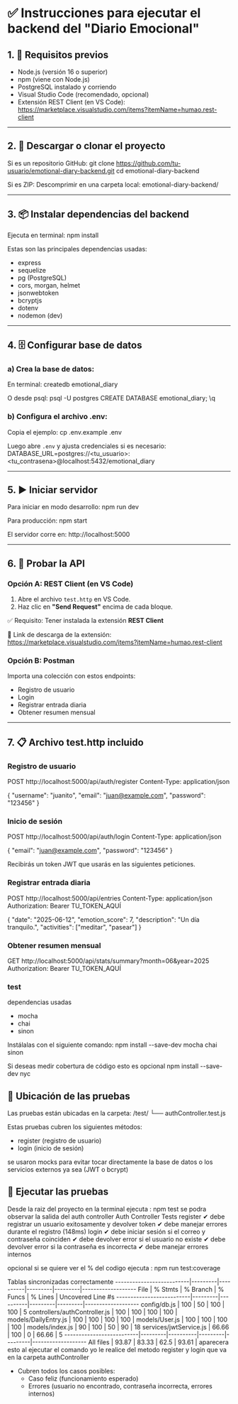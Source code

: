 # ✅ Instrucciones para ejecutar el backend del "Diario Emocional"

## 1. 🧱 Requisitos previos

- Node.js (versión 16 o superior)
- npm (viene con Node.js)
- PostgreSQL instalado y corriendo
- Visual Studio Code (recomendado, opcional)
- Extensión REST Client (en VS Code): https://marketplace.visualstudio.com/items?itemName=humao.rest-client

---

## 2. 🔽 Descargar o clonar el proyecto 

Si es un repositorio GitHub:
git clone https://github.com/tu-usuario/emotional-diary-backend.git 
cd emotional-diary-backend

Si es ZIP:
Descomprimir en una carpeta local: emotional-diary-backend/

---

## 3. 📦 Instalar dependencias del backend

Ejecuta en terminal:
npm install

Estas son las principales dependencias usadas:
- express
- sequelize
- pg (PostgreSQL)
- cors, morgan, helmet
- jsonwebtoken
- bcryptjs
- dotenv
- nodemon (dev)

---

## 4. 🗄️ Configurar base de datos

### a) Crea la base de datos:

En terminal:
createdb emotional_diary

O desde psql:
psql -U postgres
CREATE DATABASE emotional_diary;
\q

### b) Configura el archivo .env:

Copia el ejemplo:
cp .env.example .env

Luego abre `.env` y ajusta credenciales si es necesario:
DATABASE_URL=postgres://<tu_usuario>:<tu_contrasena>@localhost:5432/emotional_diary

---

## 5. ▶️ Iniciar servidor

Para iniciar en modo desarrollo:
npm run dev

Para producción:
npm start

El servidor corre en:
http://localhost:5000

---

## 6. 🧪 Probar la API

### Opción A: REST Client (en VS Code)

1. Abre el archivo `test.http` en VS Code.
2. Haz clic en **"Send Request"** encima de cada bloque.

✅ Requisito: Tener instalada la extensión **REST Client**

🔗 Link de descarga de la extensión:
https://marketplace.visualstudio.com/items?itemName=humao.rest-client

### Opción B: Postman 

Importa una colección con estos endpoints:
- Registro de usuario
- Login
- Registrar entrada diaria
- Obtener resumen mensual

---

## 7. 📋 Archivo test.http incluido

### Registro de usuario
POST http://localhost:5000/api/auth/register
Content-Type: application/json

{
  "username": "juanito",
  "email": "juan@example.com",
  "password": "123456"
}

### Inicio de sesión
POST http://localhost:5000/api/auth/login
Content-Type: application/json

{
  "email": "juan@example.com",
  "password": "123456"
}

Recibirás un token JWT que usarás en las siguientes peticiones.

### Registrar entrada diaria
POST http://localhost:5000/api/entries
Content-Type: application/json
Authorization: Bearer TU_TOKEN_AQUÍ

{
  "date": "2025-06-12",
  "emotion_score": 7,
  "description": "Un día tranquilo.",
  "activities": ["meditar", "pasear"]
}

### Obtener resumen mensual
GET http://localhost:5000/api/stats/summary?month=06&year=2025
Authorization: Bearer TU_TOKEN_AQUÍ


### test 
dependencias usadas 
- mocha
- chai
- sinon

Instálalas con el siguiente comando:
npm install --save-dev mocha chai sinon

Si deseas medir cobertura de código esto es opcional 
npm install --save-dev nyc

## 📁 Ubicación de las pruebas

Las pruebas están ubicadas en la carpeta:
/test/
  └── authController.test.js

Estas pruebas cubren los siguientes métodos:
- register (registro de usuario)
- login (inicio de sesión)

se usaron mocks para evitar tocar directamente la base de datos o los servicios externos ya sea (JWT o bcrypt)

## 🧪 Ejecutar las pruebas

Desde la raiz del proyecto en la terminal ejecuta : npm test
se podra observar la salida del auth controller 
Auth Controller Tests
    register
      ✔ debe registrar un usuario exitosamente y devolver token
      ✔ debe manejar errores durante el registro (148ms)
    login
      ✔ debe iniciar sesión si el correo y contraseña coinciden
      ✔ debe devolver error si el usuario no existe
      ✔ debe devolver error si la contraseña es incorrecta
      ✔ debe manejar errores internos

opcional si se quiere ver el % del codigo ejecuta : npm run test:coverage

 Tablas sincronizadas correctamente
--------------------------|---------|----------|---------|---------|-------------------
File                      | % Stmts | % Branch | % Funcs | % Lines | Uncovered Line #s
--------------------------|---------|----------|---------|---------|-------------------
config/db.js             |   100   |    50    |   100   |   100   |                 5
controllers/authController.js |   100   |    100   |   100   |   100   |
models/DailyEntry.js     |   100   |    100   |   100   |   100   |
models/User.js           |   100   |    100   |   100   |   100   |
models/index.js          |    90   |    100   |    50   |    90   |                18
services/jwtService.js   |   66.66 |    100   |     0   |   66.66 |                 5
--------------------------|---------|----------|---------|---------|-------------------
All files                 |   93.87 |   83.33  |   62.5  |   93.61 |
aparecera esto al ejecutar el comando 
yo le realice del metodo register y login que va en la carpeta authController 

- Cubren todos los casos posibles:
  - Caso feliz (funcionamiento esperado)
  - Errores (usuario no encontrado, contraseña incorrecta, errores internos)